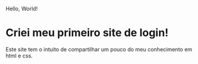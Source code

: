 Hello, World!
# Criei meu primeiro site de login!


Este site tem o intuito de compartilhar um pouco do meu conhecimento em html e css. 

##